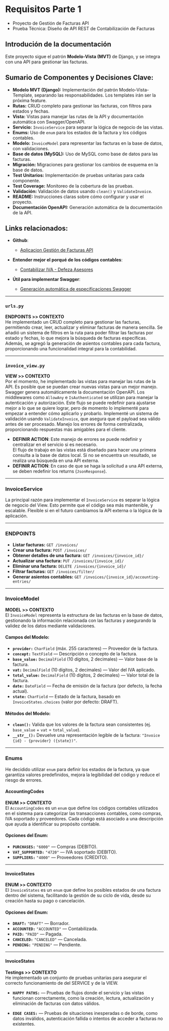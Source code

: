 # Requisitos Parte 1
- Proyecto de Gestión de Facturas API
- Prueba Técnica: Diseño de API REST de Contabilización de Facturas

## Introdución de la documentación

Este proyecto sigue el patrón **Modelo-Vista (MVT)** de Django, y se integra con una API para gestionar las facturas.

## **Sumario de Componentes y Decisiones Clave:**

- **Modelo MVT (Django):** Implementación del patrón Modelo-Vista-Template, separando las responsabilidades. Los templates irán ser la próxima feature.
- **Rutas:** CRUD completo para gestionar las facturas, con filtros para estados y fechas.
- **Vista:** Vistas para manejar las rutas de la API y documentación automática con Swagger/OpenAPI.
- **Servicio:** `InvoiceService` para separar la lógica de negocio de las vistas.
- **Enums:** Uso de `enum` para los estados de la factura y los códigos contables.
- **Modelo:** `InvoiceModel` para representar las facturas en la base de datos, con validaciones.
- **Base de datos (MySQL):** Uso de MySQL como base de datos para las facturas.
- **Migración:** Migraciones para gestionar los cambios de esquema en la base de datos.
- **Test Unitarios:** Implementación de pruebas unitarias para cada componente.
- **Test Coverage:** Monitoreo de la cobertura de las pruebas.
- **Validación:** Validación de datos usando `clean()` y `ValidateInvoice`.
- **README:** Instrucciones claras sobre cómo configurar y usar el proyecto.
- **Documentación OpenAPI:** Generación automática de la documentación de la API.

## **Links relacionados:**

- **Github**:
  - [Aplicacion Gestión de Facturas API](https://github.com/victor90braz/django-invoice-management-api)

- **Entender mejor el porqué de los códigos contables**:
  - [Contabilizar IVA - Defeza Asesores](https://defezasesores.es/blog/contable/contabilizar-iva/)
  
- **Útil para implementar Swagger**:
  - [Generación automática de especificaciones Swagger](https://swagger.io/blog/api-development/automatically-generating-swagger-specifications-wi/)

---

### **`urls.py`**
**ENDPOINTS >> CONTEXTO**  
He implementado un CRUD completo para gestionar las facturas, permitiendo crear, leer, actualizar y eliminar facturas de manera sencilla. Se añadió un sistema de filtros en la ruta para poder filtrar las facturas por estado y fechas, lo que mejora la búsqueda de facturas específicas. Además, se agregó la generación de asientos contables para cada factura, proporcionando una funcionalidad integral para la contabilidad.

---

### **`invoice_view.py`**
**VIEW >> CONTEXTO**  
Por el momento, he implementado las vistas para manejar las rutas de la API. Es posible que se puedan crear nuevas vistas para un mejor manejo. Swagger genera automáticamente la documentación OpenAPI. Los middlewares como `AllowAny` e `IsAuthenticated` se utilizan para manejar la autenticación y autorización. Este flujo se puede redefinir para ajustarse mejor a lo que se quiere lograr, pero de momento lo implementé para empezar a entender cómo aplicarlo y probarlo. Implementé un sistema de validación usando `ValidateInvoice`, que asegura que el payload sea válido antes de ser procesado. Manejo los errores de forma centralizada, proporcionando respuestas más amigables para el cliente.  
- **DEFINIR ACTION**: Este manejo de errores se puede redefinir y centralizar en el servicio si es necesario.  
El flujo de trabajo en las vistas está diseñado para hacer una primera consulta a la base de datos local. Si no se encuentra un resultado, se realiza una búsqueda en una API externa.  
- **DEFINIR ACTION**: En caso de que se haga la solicitud a una API externa, se deben redefinir los returns (`JsonResponse`).

---

### **InvoiceService**
La principal razón para implementar el `InvoiceService` es separar la lógica de negocio del View. Esto permite que el código sea más mantenible, y escalable. Flexible si en el futuro cambiamos la API externa o la lógica de la aplicación.

---

### **ENDPOINTS**
- **Listar facturas:** `GET /invoices/`
- **Crear una factura:** `POST /invoices/`
- **Obtener detalles de una factura:** `GET /invoices/{invoice_id}/`
- **Actualizar una factura:** `PUT /invoices/{invoice_id}/`
- **Eliminar una factura:** `DELETE /invoices/{invoice_id}/`
- **Filtrar facturas:** `GET /invoices/filter/`
- **Generar asientos contables:** `GET /invoices/{invoice_id}/accounting-entries/`

---

### **InvoiceModel**
**MODEL >> CONTEXTO**  
El `InvoiceModel` representa la estructura de las facturas en la base de datos, gestionando la información relacionada con las facturas y asegurando la validez de los datos mediante validaciones.

#### **Campos del Modelo:**
- **`provider:`** `CharField` (máx. 255 caracteres) — Proveedor de la factura.
- **`concept:`** `TextField` — Descripción o concepto de la factura.
- **`base_value:`** `DecimalField` (10 dígitos, 2 decimales) — Valor base de la factura.
- **`vat:`** `DecimalField` (10 dígitos, 2 decimales) — Valor del IVA aplicado.
- **`total_value:`** `DecimalField` (10 dígitos, 2 decimales) — Valor total de la factura.
- **`date:`** `DateField` — Fecha de emisión de la factura (por defecto, la fecha actual).
- **`state:`** `CharField` — Estado de la factura, basado en `InvoiceStates.choices` (valor por defecto: DRAFT).

#### **Métodos del Modelo:**
- **`clean():`** Valida que los valores de la factura sean consistentes (ej. `base_value` + `vat` = `total_value`).
- **`__str__():`** Devuelve una representación legible de la factura: `"Invoice {id} - {provider} ({state})"`.

---

### **Enums**
He decidido utilizar `enum` para definir los estados de la factura, ya que garantiza valores predefinidos, mejora la legibilidad del código y reduce el riesgo de errores.

#### **AccountingCodes**
**ENUM >> CONTEXTO**  
El `AccountingCodes` es un `enum` que define los códigos contables utilizados en el sistema para categorizar las transacciones contables, como compras, IVA soportado y proveedores. Cada código está asociado a una descripción que ayuda a identificar su propósito contable.

#### **Opciones del Enum:**
- **`PURCHASES:`** `"6000"` — Compras (DEBITO).
- **`VAT_SUPPORTED:`** `"4720"` — IVA soportado (DEBITO).
- **`SUPPLIERS:`** `"4000"` — Proveedores (CREDITO).

---

#### **InvoiceStates**
**ENUM >> CONTEXTO**  
El `InvoiceStates` es un `enum` que define los posibles estados de una factura dentro del sistema, facilitando la gestión de su ciclo de vida, desde su creación hasta su pago o cancelación.

#### **Opciones del Enum:**
- **`DRAFT:`** `"DRAFT"` — Borrador.
- **`ACCOUNTED:`** `"ACCOUNTED"` — Contabilizada.
- **`PAID:`** `"PAID"` — Pagada.
- **`CANCELED:`** `"CANCELED"` — Cancelada.
- **`PENDING:`** `"PENDING"` — Pendiente.

---

#### **InvoiceStates**
**Testings >> CONTEXTO**  
He implementado un conjunto de pruebas unitarias para asegurar el correcto funcionamiento de del SERVICE y de la VIEW. 

- **`HAPPY PATHS:`** — Pruebas de flujos donde el servicio y las vistas funcionan correctamente, como la creación, lectura, actualización y eliminación de facturas con datos válidos.

- **`EDGE CASES:`** — Pruebas de situaciones inesperadas o de borde, como datos inválidos, autenticación fallida o intentos de acceder a facturas no existentes.


